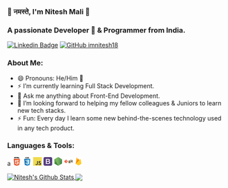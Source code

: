 ### 🙏 नमस्ते, I'm Nitesh Mali 👋

<h3>A passionate Developer 🚀 & Programmer from India.</h3>

[![Linkedin Badge](https://img.shields.io/badge/-nitesh-mali-blue?style=flat-square&logo=Linkedin&logoColor=white&link=https://www.linkedin.com/in/nitesh-mali/)](https://www.linkedin.com/in/nitesh-mali/)
[![GitHub imnitesh18](https://img.shields.io/github/followers/imnitesh18?label=follow&style=social)](https://github.com/imnitesh18)

### About Me:

- 😄 Pronouns: He/Him 👧
- ⚡ I’m currently learning Full Stack Development.
- 💬 Ask me anything about Front-End Development.
- 🤔 I’m looking forward to helping my fellow colleagues & Juniors to learn new tech stacks.
- ⚡ Fun: Every day I learn some new behind-the-scenes technology used in any tech product.


### Languages & Tools:
a
<code><img height="20" src="https://raw.githubusercontent.com/github/explore/80688e429a7d4ef2fca1e82350fe8e3517d3494d/topics/html/html.png"></code>
<code><img height="20" src="https://raw.githubusercontent.com/github/explore/80688e429a7d4ef2fca1e82350fe8e3517d3494d/topics/css/css.png"></code>
<code><img height="20" src="https://raw.githubusercontent.com/github/explore/main/topics/javascript/javascript.png"></code>
<code><img height="20" src="https://raw.githubusercontent.com/github/explore/main/topics/bootstrap/bootstrap.png"></code>
<code><img height="20" src="https://raw.githubusercontent.com/github/explore/80688e429a7d4ef2fca1e82350fe8e3517d3494d/topics/nodejs/nodejs.png"></code>
<code><img height="20" src="https://raw.githubusercontent.com/github/explore/80688e429a7d4ef2fca1e82350fe8e3517d3494d/topics/git/git.png"></code>
<code><img height="20" src="https://raw.githubusercontent.com/github/explore/main/topics/firebase/firebase.png"></code>


<a href="https://github.com/imbmali">
 <img align="center" src="https://github-readme-stats.vercel.app/api?username=imnitesh18&include_all_commits=true&count_private=true&show_icons=true&theme=light&line_height=27" alt="Nitesh's Github Stats"/>
</a>
<a href="https://github.com/imnitesh18">
  <img align="center" src="https://github-readme-stats.vercel.app/api/top-langs/?username=imnitesh18&theme=light&layout=compact&langs_count=10&hide_langs_below=1" />
</a>

<br>

